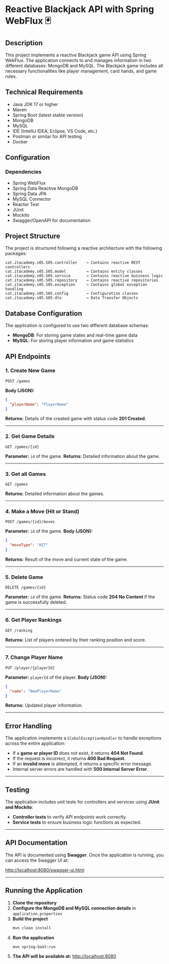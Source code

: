 # Reactive Blackjack API with Spring WebFlux 🃏

## Description

This project implements a reactive Blackjack game API using Spring WebFlux. The application connects to and manages information in two different databases: MongoDB and MySQL. The Blackjack game includes all necessary functionalities like player management, card hands, and game rules.

## Technical Requirements

- Java JDK 17 or higher
- Maven
- Spring Boot (latest stable version)
- MongoDB
- MySQL
- IDE (IntelliJ IDEA, Eclipse, VS Code, etc.)
- Postman or similar for API testing
- Docker

## Configuration

### Dependencies

- Spring WebFlux
- Spring Data Reactive MongoDB
- Spring Data JPA
- MySQL Connector
- Reactor Test
- JUnit
- Mockito
- Swagger/OpenAPI for documentation

## Project Structure

The project is structured following a reactive architecture with the following packages:

```
cat.itacademy.s05.S05.controller    → Contains reactive REST controllers
cat.itacademy.s05.S05.model         → Contains entity classes
cat.itacademy.s05.S05.service       → Contains reactive business logic
cat.itacademy.s05.S05.repository    → Contains reactive repositories
cat.itacademy.s05.S05.exception     → Contains global exception handling
cat.itacademy.s05.S05.config        → Configuration classes
cat.itacademy.s05.S05.dto           → Data Transfer Objects
```

## Database Configuration

The application is configured to use two different database schemas:

- **MongoDB**: For storing game states and real-time game data
- **MySQL**: For storing player information and game statistics

## API Endpoints

### 1. Create New Game

```http
POST /games
```

**Body (JSON):**

```json
{
  "playerName": "PlayerName"
}
```

**Returns:** Details of the created game with status code **201 Created**.

---

### 2. Get Game Details

```http
GET /games/{id}
```

**Parameter:** `id` of the game. **Returns:** Detailed information about the game.

---

### 3. Get all Games

```http
GET /games
```

**Returns:** Detailed information about the games.

---

### 4. Make a Move (Hit or Stand)

```http
POST /games/{id}/moves
```

**Parameter:** `id` of the game. **Body (JSON):**

```json
{
  "moveType": "HIT"
}
```

**Returns:** Result of the move and current state of the game.

---

### 5. Delete Game

```http
DELETE /games/{id}
```

**Parameter:** `id` of the game. **Returns:** Status code **204 No Content** if the game is successfully deleted.

---

### 6. Get Player Rankings

```http
GET /ranking
```

**Returns:** List of players ordered by their ranking position and score.

---

### 7. Change Player Name

```http
PUT /player/{playerId}
```

**Parameter:** `playerId` of the player. **Body (JSON):**

```json
{
  "name": "NewPlayerName"
}
```

**Returns:** Updated player information.

---

## Error Handling

The application implements a `GlobalExceptionHandler` to handle exceptions across the entire application:

- If a **game or player ID** does not exist, it returns **404 Not Found**.
- If the request is incorrect, it returns **400 Bad Request**.
- If an **invalid move** is attempted, it returns a specific error message.
- Internal server errors are handled with **500 Internal Server Error**.

---

## Testing

The application includes unit tests for controllers and services using **JUnit and Mockito**:

- **Controller tests** to verify API endpoints work correctly.
- **Service tests** to ensure business logic functions as expected.

---

## API Documentation

The API is documented using **Swagger**. Once the application is running, you can access the Swagger UI at:

[http://localhost:8080/swagger-ui.html](http://localhost:8080/swagger-ui.html)

---

## Running the Application

1. **Clone the repository**
2. **Configure the MongoDB and MySQL connection details** in `application.properties`
3. **Build the project**
   ```bash
   mvn clean install
   ```
4. **Run the application**
   ```bash
   mvn spring-boot:run
   ```
5. **The API will be available at:**   [http://localhost:8080](http://localhost:8080)

